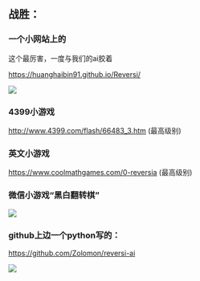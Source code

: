 ## 战胜：
### 一个小网站上的
这个最厉害，一度与我们的ai胶着

https://huanghaibin91.github.io/Reversi/

[![](https://pic.downk.cc/item/5e18841f7f9a96fec162a078.jpg)](https://pic.downk.cc/item/5e18841f7f9a96fec162a078.jpg)

### 4399小游戏
http://www.4399.com/flash/66483_3.htm (最高级别)

### 英文小游戏
https://www.coolmathgames.com/0-reversia (最高级别)

### 微信小游戏“黑白翻转棋”

[![](https://pic.downk.cc/item/5e187e037f9a96fec161a0b8)](https://pic.downk.cc/item/5e187e037f9a96fec161a0b8.jpg)

### github上边一个python写的：

https://github.com/Zolomon/reversi-ai

[![](https://pic.downk.cc/item/5e187cfc7f9a96fec161754b)](https://pic.downk.cc/item/5e187cfc7f9a96fec161754b.jpg)
